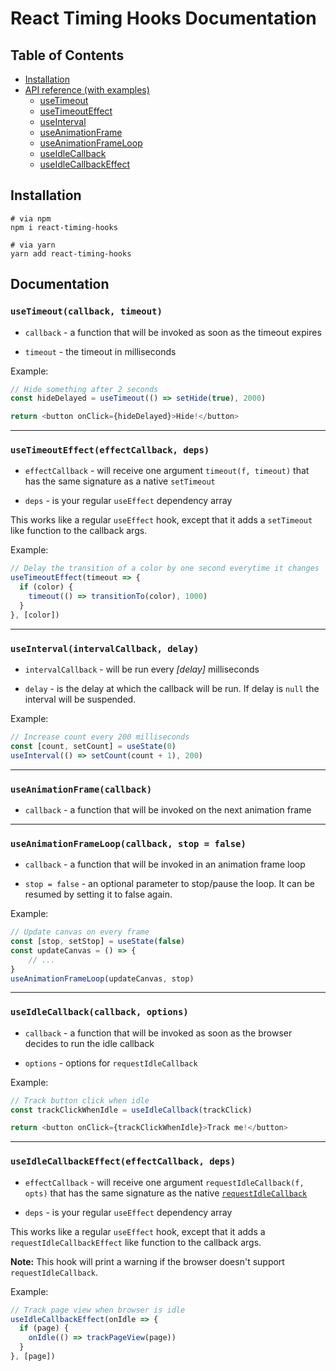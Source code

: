 # React Timing Hooks Documentation

## Table of Contents
* [Installation](#installation)
* [API reference (with examples)](#Documentation)
  * [useTimeout](#usetimeoutcallback-timeout)
  * [useTimeoutEffect](#usetimeouteffecteffectcallback-deps)
  * [useInterval](#useintervalintervalcallback-delay)
  * [useAnimationFrame](#useanimationframecallback)
  * [useAnimationFrameLoop](#useanimationframeloopcallback)
  * [useIdleCallback](#useidlecallbackcallback-options)
  * [useIdleCallbackEffect](#useidlecallbackeffecteffectcallback-deps)

## Installation

```shell script
# via npm
npm i react-timing-hooks

# via yarn
yarn add react-timing-hooks
```

## Documentation

### `useTimeout(callback, timeout)`

* `callback` - a function that will be invoked as soon as the timeout expires

* `timeout` - the timeout in milliseconds

Example: 

```javascript
// Hide something after 2 seconds
const hideDelayed = useTimeout(() => setHide(true), 2000)

return <button onClick={hideDelayed}>Hide!</button>
```

------

### `useTimeoutEffect(effectCallback, deps)`

* `effectCallback` - will receive one argument `timeout(f, timeout)` that has the
same signature as a native `setTimeout`

* `deps` - is your regular `useEffect` dependency array

This works like a regular `useEffect` hook, except that it adds a `setTimeout` like function
to the callback args.

Example: 

```javascript
// Delay the transition of a color by one second everytime it changes
useTimeoutEffect(timeout => {
  if (color) {
    timeout(() => transitionTo(color), 1000)
  }
}, [color])
```

------

### `useInterval(intervalCallback, delay)`

* `intervalCallback` - will be run every _[delay]_ milliseconds

* `delay` - is the delay at which the callback will be run. If delay is `null` the interval will be suspended.

Example: 

```javascript
// Increase count every 200 milliseconds
const [count, setCount] = useState(0)
useInterval(() => setCount(count + 1), 200)
```

------

### `useAnimationFrame(callback)`

* `callback` - a function that will be invoked on the next animation frame

------

### `useAnimationFrameLoop(callback, stop = false)`

* `callback` - a function that will be invoked in an animation frame loop

* `stop = false` - an optional parameter to stop/pause the loop. It can be resumed by setting it to false again.

Example: 

```javascript
// Update canvas on every frame
const [stop, setStop] = useState(false)
const updateCanvas = () => { 
    // ... 
}
useAnimationFrameLoop(updateCanvas, stop)
```

------

### `useIdleCallback(callback, options)`

* `callback` - a function that will be invoked as soon as the browser decides to run the idle callback

* `options` - options for `requestIdleCallback`

Example: 

```javascript
// Track button click when idle
const trackClickWhenIdle = useIdleCallback(trackClick)

return <button onClick={trackClickWhenIdle}>Track me!</button>
```

------

### `useIdleCallbackEffect(effectCallback, deps)`

* `effectCallback` - will receive one argument `requestIdleCallback(f, opts)` that has the
same signature as the native [`requestIdleCallback`](https://developer.mozilla.org/en-US/docs/Web/API/Window/requestIdleCallback)

* `deps` - is your regular `useEffect` dependency array

This works like a regular `useEffect` hook, except that it adds a `requestIdleCallbackEffect` like function
to the callback args.

**Note:** This hook will print a warning if the browser doesn't support `requestIdleCallback`.

Example: 

```javascript
// Track page view when browser is idle
useIdleCallbackEffect(onIdle => {
  if (page) {
    onIdle(() => trackPageView(page))
  }
}, [page])
```
